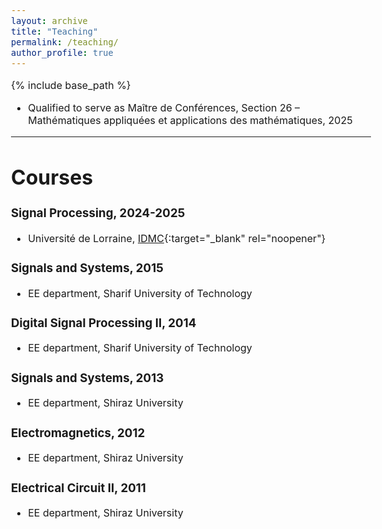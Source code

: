 ```yaml
---
layout: archive
title: "Teaching"
permalink: /teaching/
author_profile: true
---
```


<style type="text/css"> body{ font-size: 12pt; } </style>

{% include base_path %}

<!-- * ## [Machine Learning](https://sites.google.com/site/marianneclausel/home/lectures-2021-2022/m1-nlp-sco?authuser=0){:target="_blank" rel="noopener"}

  * 2021, 2022, [IDMC](https://idmc.univ-lorraine.fr/){:target="_blank" rel="noopener"}

* ## [Statistics and Probability](https://sites.google.com/site/marianneclausel/home/lectures-2021-2022/m1-nlp-sco?authuser=0){:target="_blank" rel="noopener"}

  * 2021, [IDMC](https://idmc.univ-lorraine.fr/){:target="_blank" rel="noopener"}

* ## [Advanced Artificial Intelligence](https://telecomnancy.univ-lorraine.fr/training/3eme-annee/?lang=en){:target="_blank" rel="noopener"}

  * 2022, [Telecom Nancy](https://telecomnancy.univ-lorraine.fr/?lang=en){:target="_blank" rel="noopener"} -->


* Qualified to serve as Maître de Conférences, Section 26 – Mathématiques appliquées et applications des mathématiques, 2025

---

# Courses

### Signal Processing, 2024-2025

  * Université de Lorraine, [IDMC](https://idmc.univ-lorraine.fr/){:target="_blank" rel="noopener"}

### Signals and Systems, 2015

  * EE department, Sharif University of Technology

### Digital Signal Processing II, 2014

  * EE department, Sharif University of Technology

### Signals and Systems, 2013

  * EE department, Shiraz University

### Electromagnetics, 2012

  * EE department, Shiraz University

### Electrical Circuit II, 2011

  * EE department, Shiraz University


